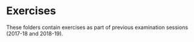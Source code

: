 # Exercises

These folders contain exercises as part of previous examination sessions (2017-18 and 2018-19).
